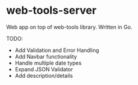 web-tools-server
================

Web app on top of web-tools library.
Written in Go.

TODO:
- Add Validation and Error Handling
- Add Navbar functionality
- Handle multiple date types
- Expand JSON Validator
- Add description/details
